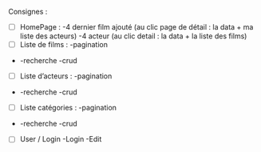 Consignes : 

- [ ] HomePage :
  -4 dernier film ajouté (au clic page de détail : la data + ma liste des acteurs)
  -4 acteur (au clic detail : la data + la liste des films)
- [ ] Liste de films :
  -pagination
- -recherche
  -crud
- [ ] Liste d’acteurs :
  -pagination
- -recherche
  -crud
- [ ] Liste catégories :
  -pagination 
- -recherche
  -crud
- [ ] User / Login
  -Login
  -Edit	

